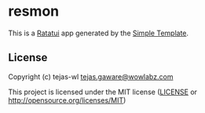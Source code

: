 # resmon

This is a [Ratatui] app generated by the [Simple Template].

[Ratatui]: https://ratatui.rs
[Simple Template]: https://github.com/ratatui/templates/tree/main/simple

## License

Copyright (c) tejas-wl <tejas.gaware@wowlabz.com>

This project is licensed under the MIT license ([LICENSE] or <http://opensource.org/licenses/MIT>)

[LICENSE]: ./LICENSE

